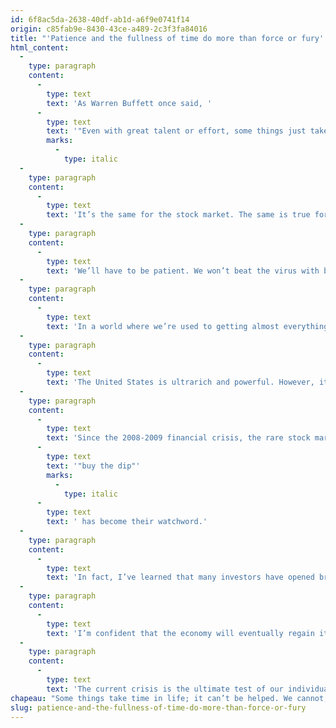 ```yaml
---
id: 6f8ac5da-2638-40df-ab1d-a6f9e0741f14
origin: c85fab9e-8430-43ce-a489-2c3f3fa84016
title: "'Patience and the fullness of time do more than force or fury''"
html_content:
  -
    type: paragraph
    content:
      -
        type: text
        text: 'As Warren Buffett once said, '
      -
        type: text
        text: '"Even with great talent or effort, some things just take time. You cannot produce a baby in a month by making nine women pregnant."'
        marks:
          -
            type: italic
  -
    type: paragraph
    content:
      -
        type: text
        text: 'It’s the same for the stock market. The same is true for the coronavirus.'
  -
    type: paragraph
    content:
      -
        type: text
        text: 'We’ll have to be patient. We won’t beat the virus with billions of dollars, or by sending the army to the rescue. There is an economic recovery on the horizon, but it could take time to emerge and, above all, to develop.'
  -
    type: paragraph
    content:
      -
        type: text
        text: 'In a world where we’re used to getting almost everything we want with a snap of the finger (or a click of the mouse), we cannot do the same for the pandemic.'
  -
    type: paragraph
    content:
      -
        type: text
        text: 'The United States is ultrarich and powerful. However, it’s not any better equipped than most other countries in the world to deal with the ravages of the pandemic. It won’t be able to get rid of it, by force nor by fury. The only solution is to wait quietly at home. Wait until a vaccine is discovered, developed and produced, a process that experts say could take between 12 and 18 months.'
  -
    type: paragraph
    content:
      -
        type: text
        text: 'Since the 2008-2009 financial crisis, the rare stock market corrections have all been followed by rapid rebounds. Investors have therefore been conditioned to view corrections as buying opportunities - '
      -
        type: text
        text: '"buy the dip"'
        marks:
          -
            type: italic
      -
        type: text
        text: ' has become their watchword.'
  -
    type: paragraph
    content:
      -
        type: text
        text: 'In fact, I’ve learned that many investors have opened brokerage accounts with discount brokers in recent weeks. Obviously, many people want to take advantage of the sharp drop in the markets. I also heard that many of these "investors" had opened margin accounts. I guess it’s with the idea of borrowing to invest. To date, those who have benefited from the sharp drop in the markets during the month of March have been rewarded with a huge rebound in the stock markets. At the time of writing, the US S&P 500 is down 11.8% from the start of the year (in US $ and excluding dividends); it was down about 32% during the day of March 23.'
  -
    type: paragraph
    content:
      -
        type: text
        text: 'I’m confident that the economy will eventually regain its bearings. I’m also confident that the North American stock markets will provide attractive returns to investors over the next 10 years. But unlike many investors, I believe the recovery will take time and patience.'
  -
    type: paragraph
    content:
      -
        type: text
        text: 'The current crisis is the ultimate test of our individual and collective resilience. It appeals to our patience, to our confidence that things will eventually return to a semblance of normalcy. But as for the athlete who wants to become a high-level tennis player, he/she must be ready to invest energy and time, a lot of time.'
chapeau: "Some things take time in life; it can’t be helped. We cannot, for example, force the arrival of good weather in Quebec. You also can't get a coronavirus vaccine in three months. Nor to force a recovery of our economy without possibly paying the heavy price of a second wave of the pandemic. You cannot become a good tennis player in a few days, even if you play 12 hours a day with the best coach in the world."
slug: patience-and-the-fullness-of-time-do-more-than-force-or-fury
---
```

